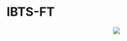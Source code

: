 # IBTS-FT

<div id="header" align="center">
  <img src="https://i.kym-cdn.com/photos/images/original/002/049/448/13c.gifv"/>
</div>
